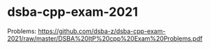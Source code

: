 # dsba-cpp-exam-2021

Problems:
https://github.com/dsba-z/dsba-cpp-exam-2021/raw/master/DSBA%20ItP%20cpp%20Exam%20Problems.pdf
